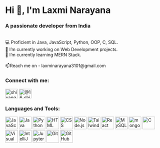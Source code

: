 <h1 align="left">Hi 👋, I'm Laxmi Narayana</h1>
<h3 align="left">A passionate developer from India</h3><br>💻 Proficient in Java, JavaScript, Python, OOP, C, SQL.<br>🔭 I’m currently working on Web Development projects.<br>🌱 I’m currently learning MERN Stack. <br><br>📫Reach me on - laxminarayana3101@gmail.com

<h3 align="left">Connect with me:</h3>
<p align="left">
<a href="https://www.linkedin.com/in/laxminarayana31/" target="_blank"><img align="center" src="https://raw.githubusercontent.com/rahuldkjain/github-profile-readme-generator/master/src/images/icons/Social/linked-in-alt.svg" alt="shivang-yadav-b83979257" height="30" width="40" /></a>
<a href="https://twitter.com/Shiva_131" target="_blank"><img align="center" src="https://raw.githubusercontent.com/rahuldkjain/github-profile-readme-generator/master/src/images/icons/Social/twitter.svg" alt="@16_shivang" height="30" width="40" /></a>
</p>

<h3 align="left">Languages and Tools:</h3>
<p align="left">
  <a href="https://www.javascript.com" target="_blank"><img width="40" height="40" src="https://user-images.githubusercontent.com/25181517/117447155-6a868a00-af3d-11eb-9cfe-245df15c9f3f.png" alt="JavaScript"/></a>
  <a href="https://www.java.com" target="_blank"><img width="40" height="40" src="https://user-images.githubusercontent.com/25181517/117201156-9a724800-adec-11eb-9a9d-3cd0f67da4bc.png" alt="Java"/></a>
  <a href="https://www.python.org" target="_blank"><img width="40" height="40" src="https://user-images.githubusercontent.com/25181517/183423507-c056a6f9-1ba8-4312-a350-19bcbc5a8697.png" alt="Python"/></a>
  <a href="https://www.w3.org/html/" target="_blank"><img width="40" height="40" src="https://user-images.githubusercontent.com/25181517/192158954-f88b5814-d510-4564-b285-dff7d6400dad.png" alt="HTML"/></a>
  <a href="https://www.w3.org/Style/CSS/Overview.en.html" target="_blank"><img width="40" height="40" src="https://user-images.githubusercontent.com/25181517/183898674-75a4a1b1-f960-4ea9-abcb-637170a00a75.png" alt="CSS"/></a>
  <a href="https://nodejs.org/" target="_blank"><img width="40" height="40" src="https://user-images.githubusercontent.com/25181517/183568594-85e280a7-0d7e-4d1a-9028-c8c2209e073c.png" alt="Node.js"/></a>
  <a href="https://tailwindcss.com/" target="_blank"><img width="40" height="40" src="https://user-images.githubusercontent.com/25181517/202896760-337261ed-ee92-4979-84c4-d4b829c7355d.png" alt="Tailwind CSS"/></a>
  <a href="https://reactjs.org/" target="_blank"><img width="40" height="40" src="https://user-images.githubusercontent.com/25181517/183897015-94a058a6-b86e-4e42-a37f-bf92061753e5.png" alt="React"/></a>
  <a href="https://www.mysql.com/" target="_blank"><img width="40" height="40" src="https://user-images.githubusercontent.com/25181517/183896128-ec99105a-ec1a-4d85-b08b-1aa1620b2046.png" alt="MySQL"/></a>
  <a href="https://www.mongodb.com/" target="_blank"><img width="40" height="40" src="https://user-images.githubusercontent.com/25181517/182884177-d48a8579-2cd0-447a-b9a6-ffc7cb02560e.png" alt="mongoDB"/></a>
  <a href="https://www.cprogramming.com/" target="_blank"><img width="40" height="40" src="https://user-images.githubusercontent.com/25181517/192106070-46255bcf-65e6-4c6b-a296-bf8d0d8fb2a7.png" alt="C"/></a>
  <a href="https://code.visualstudio.com/" target="_blank"><img width="40" height="40" src="https://user-images.githubusercontent.com/25181517/192108891-d86b6220-e232-423a-bf5f-90903e6887c3.png" alt="Visual Studio Code"/></a>
  <a href="https://www.jetbrains.com/idea/" target="_blank"><img width="40" height="40" src="https://user-images.githubusercontent.com/25181517/192108890-200809d1-439c-4e23-90d3-b090cf9a4eea.png" alt="IntelliJ"/></a>
  <a href="https://jupyter.org/" target="_blank"><img width="40" height="40" src="https://user-images.githubusercontent.com/25181517/183914128-3fc88b4a-4ac1-40e6-9443-9a30182379b7.png" alt="Jupyter Notebook"/></a>
  <a href="https://git-scm.com/" target="_blank"><img width="40" height="40" src="https://user-images.githubusercontent.com/25181517/192108372-f71d70ac-7ae6-4c0d-8395-51d8870c2ef0.png" alt="Git"/></a>
  <a href="https://github.com/" target="_blank"><img width="40" height="40" src="https://user-images.githubusercontent.com/25181517/192108374-8da61ba1-99ec-41d7-80b8-fb2f7c0a4948.png" alt="GitHub"/></a>
</p>


<!--
# 📊 GitHub Stats:
![]([https://github-readme-stats.vercel.app/api?username=LaxmiNarayana31&theme=dark&hide_border=false&include_all_commits=false&count_private=false])<br/>
![](https://github-readme-streak-stats.herokuapp.com/?user=LaxmiNarayana31/&theme=dark&hide_border=false)<br/>
![](https://github-readme-stats.vercel.app/api/top-langs/?username=LaxmiNarayana31&theme=dark&hide_border=false&include_all_commits=false&count_private=false&layout=compact)

### ✍️ Random Dev Quote
![](https://quotes-github-readme.vercel.app/api?type=horizontal&theme=dark)
-->






